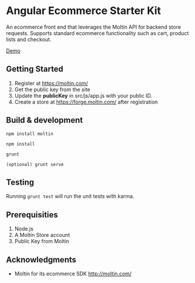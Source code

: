 # Angular Ecommerce Starter Kit

An ecommerce front end that leverages the Moltin API for backend store requests. Supports standard ecommerce functionality such as cart, product lists and checkout.

[Demo](http://alastairpurvis.com/samples/angularcommerce/index.html)

## Getting Started

1. Register at https://moltin.com/
2. Get the public key from the site
3. Update the <strong>publicKey</strong> in src/js/app.js with your public ID.
4. Create a store at https://forge.moltin.com/ after registration


## Build & development
```
npm install moltin
```
```
npm install
```
```
grunt
```
```
(optional) grunt serve
```


## Testing

Running `grunt test` will run the unit tests with karma.

## Prerequisities

1. Node.js
2. A Moltin Store account
3. Public Key from Moltin

## Acknowledgments

* Moltin for its ecommerce SDK http://moltin.com/
